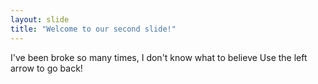 ```yaml
---
layout: slide
title: "Welcome to our second slide!"
---
```

I've been broke so many times, I don't know what to believe
Use the left arrow to go back!

